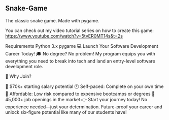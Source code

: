 ## Snake-Game
The classic snake game. Made with pygame.

You can check out my video tutorial series on how to create this game: https://www.youtube.com/watch?v=5tvER0MT14s&t=2s

Requirements
Python 3.x
pygame
💻 Launch Your Software Development Career Today!
🎓 No degree? No problem! My program equips you with everything you need to break into tech and land an entry-level software development role.

🚀 Why Join?

💼 $70k+ starting salary potential
🕐 Self-paced: Complete on your own time
🤑 Affordable: Low risk compared to expensive bootcamps or degrees
🎯 45,000+ job openings in the market
👉 Start your journey today!
No experience needed—just your determination. Future-proof your career and unlock six-figure potential like many of our students have!
